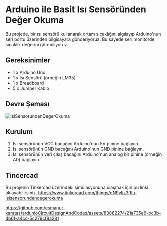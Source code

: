# Arduino ile Basit Isı Sensöründen Değer Okuma

Bu projede, bir ısı sensörü kullanarak ortam sıcaklığını algılayıp Arduino'nun seri portu üzerinden bilgisayara gönderiyoruz. Bu sayede seri monitörde sıcaklık değerini görebiliyoruz.

## Gereksinimler

- 1 x Arduino Uno
- 1 x Isı Sensörü (örneğin LM35)
- 1 x Breadboard
- 5 x Jumper Kablo

## Devre Şeması

![IsiSensorundenDegerOkuma](https://github.com/esmanur-karatas/ardunioCircuitDesignAndCodes/assets/83882274/2db8dbbd-6458-4fd7-8f45-2ac7a12599eb)


## Kurulum

1. Isı sensörünün VCC bacağını Arduino'nun 5V pinine bağlayın.
2. Isı sensörünün GND bacağını Arduino'nun GND pinine bağlayın.
3. Isı sensörünün veri çıkış bacağını Arduino'nun analog bir pinine (örneğin A0) bağlayın.

   
## Tincercad
Bu projenin Tinkercad üzerindeki simülasyonuna ulaşmak için bu linki tıklayabilirsiniz.
https://www.tinkercad.com/things/dN9vIiz3RIu-isisensorundendegerokuma

https://github.com/esmanur-karatas/ardunioCircuitDesignAndCodes/assets/83882274/21a735e6-bc3b-4b6f-a4cc-5c279cf8a281

